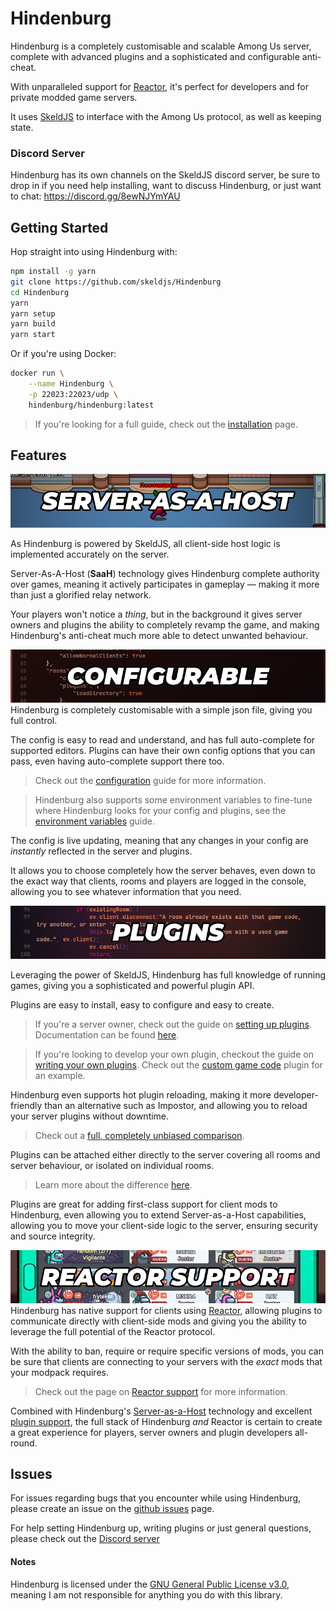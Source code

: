 # Hindenburg
Hindenburg is a completely customisable and scalable Among Us server, complete
with advanced plugins and a sophisticated and configurable anti-cheat.

With unparalleled support for [Reactor](https://github.com/NuclearPowered/Reactor),
it's perfect for developers and for private modded game servers.

It uses [SkeldJS](https://github.com/skeldjs/SkeldJS) to interface with the Among Us
protocol, as well as keeping state.

### Discord Server
Hindenburg has its own channels on the SkeldJS discord server, be sure to drop
in if you need help installing, want to discuss Hindenburg, or just want to chat:
https://discord.gg/8ewNJYmYAU

## Getting Started
Hop straight into using Hindenburg with:
```sh
npm install -g yarn
git clone https://github.com/skeldjs/Hindenburg
cd Hindenburg
yarn
yarn setup
yarn build
yarn start
```

Or if you're using Docker:
```sh
docker run \
    --name Hindenburg \
    -p 22023:22023/udp \
    hindenburg/hindenburg:latest
```

> If you're looking for a full guide, check out the [installation](https://skeldjs.github.io/Hindenburg/pages/Getting%20Started/Installation.html) page.

## Features
![server as a host](https://github.com/SkeldJS/Hindenburg/raw/master/media/server-as-a-host.png)

As Hindenburg is powered by SkeldJS, all client-side host logic is implemented accurately on the server.

Server-As-A-Host (**SaaH**) technology gives Hindenburg complete authority over games, meaning it actively participates in gameplay — making it more than just a glorified relay network.

Your players won't notice a _thing_, but in the background it gives server owners and plugins the ability to completely revamp the game, and making Hindenburg's anti-cheat much more able to detect unwanted behaviour.

![configuration](https://github.com/SkeldJS/Hindenburg/raw/master/media/configuration.png)
Hindenburg is completely customisable with a simple json file, giving you full
control.

The config is easy to read and understand, and has full auto-complete for supported editors. Plugins can have their own config options that you can pass, even having auto-complete support there too.

> Check out the [configuration](https://skeldjs.github.io/Hindenburg/pages/Getting%20Started/Configuration.html) guide for more information.

> Hindenburg also supports some environment variables to fine-tune where Hindenburg looks for your config and plugins, see the [environment variables](https://skeldjs.github.io/Hindenburg/pages/Getting%20Started/Environment%20Variables.html) guide.

The config is live updating, meaning that any changes in your config are _instantly_ reflected in the server and plugins.

It allows you to choose completely how the server behaves, even down to the exact way that clients, rooms and players are logged in the console, allowing you to see whatever information that you need.

![plugins](https://github.com/SkeldJS/Hindenburg/raw/master/media/plugins.png)

Leveraging the power of SkeldJS, Hindenburg has full knowledge of running games,
giving you a sophisticated and powerful plugin API.

Plugins are easy to install, easy to configure and easy to create.

> If you're a server owner, check out the guide on [setting up plugins](https://skeldjs.github.io/Hindenburg/pages/Getting%20Started/Installing%20Plugins.html). Documentation can be found [here](https://skeldjs.github.io/Hindenburg/modules.html).

> If you're looking to develop your own plugin, checkout the guide on [writing your own plugins](https://skeldjs.github.io/Hindenburg/pages/Plugins/Creating%20a%20Plugin.html). Check out the [custom game code](https://github.com/SkeldJS/hbplugin-customgamecode) plugin for an example.

Hindenburg even supports hot plugin reloading, making it more developer-friendly than an alternative such as Impostor, and allowing you to reload your server plugins without downtime.

> Check out a [full, completely unbiased comparison](https://skeldjs.github.io/Hindenburg/pages/Information/Comparison%20with%20Impostor.html).

Plugins can be attached either directly to the server covering all rooms and server behaviour, or isolated on individual rooms.

> Learn more about the difference [here](https://skeldjs.github.io/Hindenburg/pages/Plugins/Worker%20and%20Room%20Plugins.html).

Plugins are great for adding first-class support for client mods to Hindenburg, even allowing you to extend Server-as-a-Host capabilities, allowing you to move your client-side logic to the server, ensuring security and source integrity.

![reactor support](https://github.com/SkeldJS/Hindenburg/raw/master/media/reactor-support.png)
Hindenburg has native support for clients using [Reactor](https://reactor.gg), allowing plugins to communicate directly with client-side mods and giving you the ability to leverage the full potential of the Reactor protocol.

With the ability to ban, require or require specific versions of mods, you can be sure that clients are connecting to your servers with the _exact_ mods that your modpack requires.

> Check out the page on [Reactor support](https://skeldjs.github.io/Hindenburg/pages/Information/Reactor%20Support.html) for more information.

Combined with Hindenburg's [Server-as-a-Host](https://skeldjs.github.io/Hindenburg/pages/Information/Server-as-a-Host.html) technology and excellent [plugin support](https://skeldjs.github.io/Hindenburg/pages/Information/Plugins.html), the full stack of Hindenburg _and_ Reactor is certain to create a great experience for players, server owners and plugin developers all-round.

## Issues
For issues regarding bugs that you encounter while using Hindenburg, please create
an issue on the [github issues](https://github.com/skeldjs/Hindenburg/issues) page.

For help setting Hindenburg up, writing plugins or just general questions, please
check out the [Discord server](#discord-server)

#### Notes
Hindenburg is licensed under the [GNU General Public License v3.0](https://choosealicense.com/licenses/lgpl-3.0/),
meaning I am not responsible for anything you do with this library.
